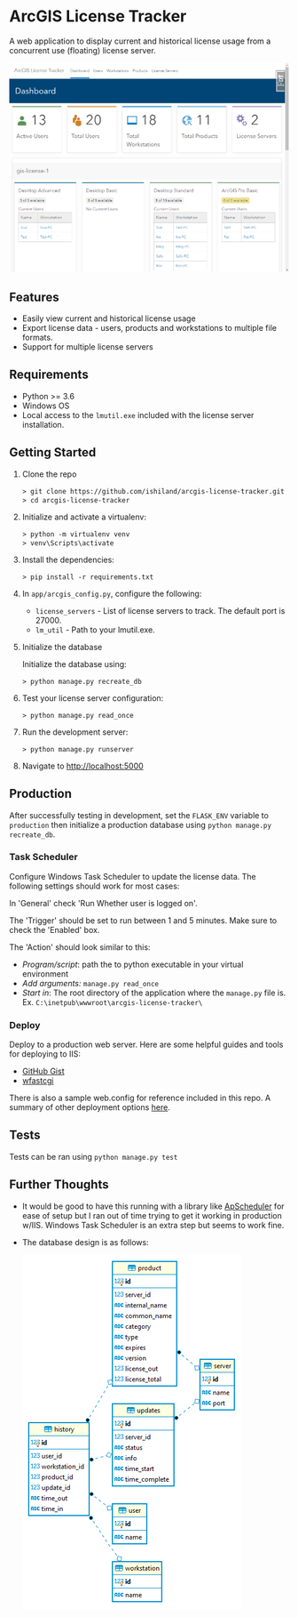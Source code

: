 ArcGIS License Tracker
============
A web application to display current and historical license usage from a concurrent use (floating) license server.

![App Preview](preview.png)

## Features
* Easily view current and historical license usage
* Export license data - users, products and workstations to multiple file formats. 
* Support for multiple license servers

## Requirements
 * Python >= 3.6
 * Windows OS
 * Local access to the `lmutil.exe` included with the license server installation.
   
## Getting Started

1. Clone the repo
    ```
    > git clone https://github.com/ishiland/arcgis-license-tracker.git
    > cd arcgis-license-tracker
    ```

2. Initialize and activate a virtualenv:
    ```
    > python -m virtualenv venv
    > venv\Scripts\activate
    ```

3. Install the dependencies:
    ```
    > pip install -r requirements.txt
    ```

4. In `app/arcgis_config.py`, configure the following:
    * `license_servers` - List of license servers to track. The default port is 27000.
    * `lm_util` - Path to your lmutil.exe. 
    
5. Initialize the database
    
    Initialize the database using:
    ```
    > python manage.py recreate_db
    ```

6. Test your license server configuration:
    ```
    > python manage.py read_once
    ```
  
7. Run the development server:
    ```
    > python manage.py runserver
    ```

8. Navigate to [http://localhost:5000](http://localhost:5000)

## Production
After successfully testing in development, set the `FLASK_ENV` variable to `production` then initialize a production database using `python manage.py recreate_db`.

### Task Scheduler
Configure Windows Task Scheduler to update the license data. The following settings should work for most cases: 

In 'General' check 'Run Whether user is logged on'. 

The 'Trigger' should be set to run between 1 and 5 minutes. Make sure to check the 'Enabled' box. 

The 'Action' should look similar to this:
 - *Program/script*: path the to python executable in your virtual environment
 - *Add arguments:* `manage.py read_once`
 - *Start in*: The root directory of the application where the `manage.py` file is.  Ex. `C:\inetpub\wwwroot\arcgis-license-tracker\`

### Deploy
Deploy to a production web server. Here are some helpful guides and tools for deploying to IIS:
 - [GitHub Gist](https://gist.github.com/bparaj/ac8dd5c35a15a7633a268e668f4d2c94)
 - [wfastcgi](https://pypi.org/project/wfastcgi/)
 
There is also a sample web.config for reference included in this repo. A summary of other deployment options [here](https://flask.palletsprojects.com/en/1.1.x/deploying/).

## Tests
Tests can be ran using `python manage.py test`

## Further Thoughts
 - It would be good to have this running with a library like [ApScheduler](https://github.com/agronholm/apscheduler) for ease of setup but I ran out of time trying to get it working in production w/IIS.  Windows Task Scheduler is an extra step but seems to work fine. 
 - The database design is as follows:
    
   ![Database Diagram](database.png)